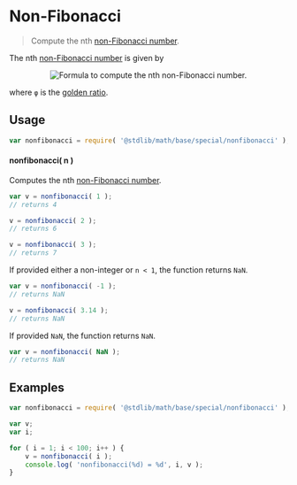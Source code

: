 # Non-Fibonacci

> Compute the nth [non-Fibonacci number][fibonacci-number].


<section class="intro">

The nth [non-Fibonacci number][fibonacci-number] is given by

<!-- <equation class="equation" label="eq:nonfibonacci_number" align="center" raw="f(n) = \left \lfloor{ (n + 1) + \log_\varphi \biggl( \sqrt{5}( (n+1) + \log_\varphi((n+1) \sqrt{5}) ) - 5 + \tfrac{3}{n+1} \biggr) - 2 } \right \rfloor" alt="Formula to compute the nth non-Fibonacci number."> -->

<div class="equation" align="center" data-raw-text="f(n) = \left \lfloor{ (n + 1) + \log_\varphi \biggl( \sqrt{5}( (n+1) + \log_\varphi((n+1) \sqrt{5}) ) - 5 + \tfrac{3}{n+1} \biggr) - 2 } \right \rfloor" data-equation="eq:nonfibonacci_number">
    <img src="" alt="Formula to compute the nth non-Fibonacci number.">
    <br>
</div>

<!-- </equation> -->

where `φ` is the [golden ratio][golden-ratio].


</section>

<!-- /.intro -->


<section class="usage">

## Usage

``` javascript
var nonfibonacci = require( '@stdlib/math/base/special/nonfibonacci' );
```

#### nonfibonacci( n )

Computes the nth [non-Fibonacci number][fibonacci-number].

``` javascript
var v = nonfibonacci( 1 );
// returns 4

v = nonfibonacci( 2 );
// returns 6

v = nonfibonacci( 3 );
// returns 7
```

If provided either a non-integer or `n < 1`, the function returns `NaN`. 

``` javascript
var v = nonfibonacci( -1 );
// returns NaN

v = nonfibonacci( 3.14 );
// returns NaN
```

If provided `NaN`, the function returns `NaN`.

``` javascript
var v = nonfibonacci( NaN );
// returns NaN
```

</section>

<!-- /.usage -->


<section class="notes">

</section>

<!-- /.notes -->


<section class="examples">

## Examples

``` javascript
var nonfibonacci = require( '@stdlib/math/base/special/nonfibonacci' );

var v;
var i;

for ( i = 1; i < 100; i++ ) {
    v = nonfibonacci( i );
    console.log( 'nonfibonacci(%d) = %d', i, v );
}
```

</section>

<!-- /.examples -->


<section class="links">

[fibonacci-number]: https://en.wikipedia.org/wiki/Fibonacci_number
[golden-ratio]: https://en.wikipedia.org/wiki/Golden_ratio

</section>

<!-- /.links -->
